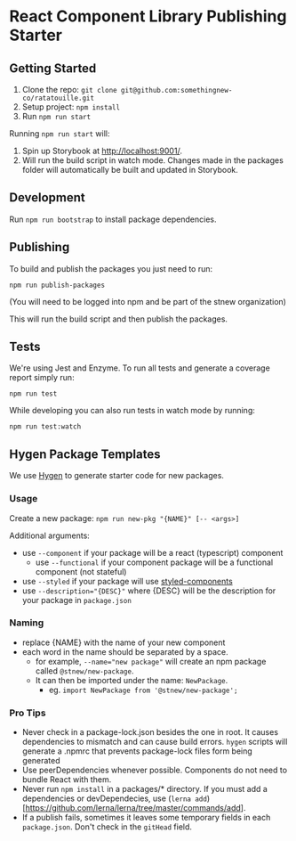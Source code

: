 # React Component Library Publishing Starter

## Getting Started

1. Clone the repo: `git clone git@github.com:somethingnew-co/ratatouille.git`
2. Setup project: `npm install`
3. Run `npm run start`

Running `npm run start` will:

1. Spin up Storybook at <http://localhost:9001/>.
2. Will run the build script in watch mode. Changes made in the packages folder will automatically be built and updated in Storybook.

## Development

Run `npm run bootstrap` to install package dependencies.

## Publishing

To build and publish the packages you just need to run:

```
npm run publish-packages
```

(You will need to be logged into npm and be part of the stnew organization)

This will run the build script and then publish the packages.

## Tests

We're using Jest and Enzyme. To run all tests and generate a coverage report simply run:

```
npm run test
```

While developing you can also run tests in watch mode by running:

```
npm run test:watch
```

## Hygen Package Templates

We use [Hygen](http://www.hygen.io/) to generate starter code for new packages.

### Usage

Create a new package: `npm run new-pkg "{NAME}" [-- <args>]`

Additional arguments:

- use `--component` if your package will be a react (typescript) component
  - use `--functional` if your component package will be a functional component (not stateful)
- use `--styled` if your package will use [styled-components](https://www.styled-components.com/)
- use `--description="{DESC}"` where {DESC} will be the description for your package in `package.json`

### Naming

- replace {NAME} with the name of your new component
- each word in the name should be separated by a space.
  - for example, `--name="new package"` will create an npm package called `@stnew/new-package`.
  - It can then be imported under the name: `NewPackage`.
    - eg. `import NewPackage from '@stnew/new-package';`

### Pro Tips

- Never check in a package-lock.json besides the one in root. It causes dependencies to mismatch and can cause build errors. `hygen` scripts will generate a .npmrc that prevents package-lock files form being generated
- Use peerDependencies whenever possible. Components do not need to bundle React with them.
- Never run `npm install` in a packages/* directory. If you must add a dependencies or devDependecies, use (`lerna add`)[<https://github.com/lerna/lerna/tree/master/commands/add>].
- If a publish fails, sometimes it leaves some temporary fields in each `package.json`. Don't check in the `gitHead` field.
